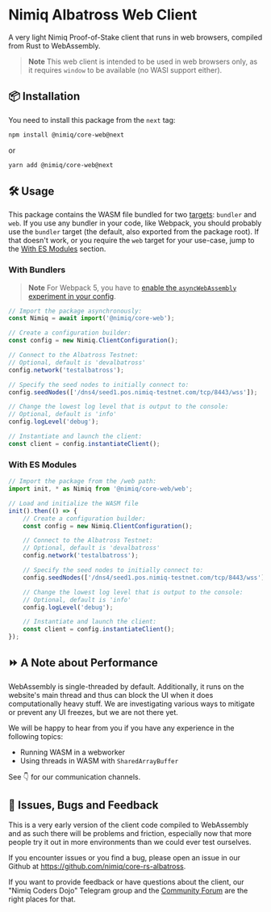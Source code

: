 # Nimiq Albatross Web Client

A very light Nimiq Proof-of-Stake client that runs in web browsers, compiled from Rust to WebAssembly.

> **Note**
> This web client is intended to be used in web browsers only, as it requires `window` to be available (no WASI support either).

## 📦 Installation

You need to install this package from the `next` tag:

```sh
npm install @nimiq/core-web@next
```

or

```sh
yarn add @nimiq/core-web@next
```

## 🛠️ Usage

This package contains the WASM file bundled for two [targets](https://rustwasm.github.io/wasm-pack/book/commands/build.html#target): `bundler` and `web`. If you use any bundler in your code, like Webpack, you should probably use the `bundler` target (the default, also exported from the package root). If that doesn't work, or you require the `web` target for your use-case, jump to the [With ES Modules](#with-es-modules) section.

### With Bundlers

> **Note**
> For Webpack 5, you have to [enable the `asyncWebAssembly` experiment in your config](https://webpack.js.org/configuration/experiments/).

```js
// Import the package asynchronously:
const Nimiq = await import('@nimiq/core-web');

// Create a configuration builder:
const config = new Nimiq.ClientConfiguration();

// Connect to the Albatross Testnet:
// Optional, default is 'devalbatross'
config.network('testalbatross');

// Specify the seed nodes to initially connect to:
config.seedNodes(['/dns4/seed1.pos.nimiq-testnet.com/tcp/8443/wss']);

// Change the lowest log level that is output to the console:
// Optional, default is 'info'
config.logLevel('debug');

// Instantiate and launch the client:
const client = config.instantiateClient();
```

### With ES Modules

```js
// Import the package from the /web path:
import init, * as Nimiq from '@nimiq/core-web/web';

// Load and initialize the WASM file
init().then(() => {
    // Create a configuration builder:
    const config = new Nimiq.ClientConfiguration();

    // Connect to the Albatross Testnet:
    // Optional, default is 'devalbatross'
    config.network('testalbatross');

    // Specify the seed nodes to initially connect to:
    config.seedNodes(['/dns4/seed1.pos.nimiq-testnet.com/tcp/8443/wss']);

    // Change the lowest log level that is output to the console:
    // Optional, default is 'info'
    config.logLevel('debug');

    // Instantiate and launch the client:
    const client = config.instantiateClient();
});
```

## ⏩ A Note about Performance

WebAssembly is single-threaded by default. Additionally, it runs on the website's main thread and thus can block the UI when it does computationally heavy stuff. We are investigating various ways to mitigate or prevent any UI freezes, but we are not there yet.

We will be happy to hear from you if you have any experience in the following topics:

- Running WASM in a webworker
- Using threads in WASM with `SharedArrayBuffer`

See 👇 for our communication channels.

## 🐛 Issues, Bugs and Feedback

This is a very early version of the client code compiled to WebAssembly and as such there will be problems and friction, especially now that more people try it out in more environments than we could ever test ourselves.

If you encounter issues or you find a bug, please open an issue in our Github at https://github.com/nimiq/core-rs-albatross.

If you want to provide feedback or have questions about the client, our "Nimiq Coders Dojo" Telegram group and the [Community Forum](https://forum.nimiq.community/) are the right places for that.

